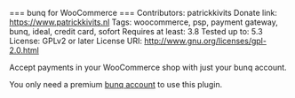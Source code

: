 === bunq for WooCommerce ===
Contributors: patrickkivits
Donate link: https://www.patrickkivits.nl
Tags: woocommerce, psp, payment gateway, bunq, ideal, credit card, sofort
Requires at least: 3.8
Tested up to: 5.3
License: GPLv2 or later
License URI: http://www.gnu.org/licenses/gpl-2.0.html

Accept payments in your WooCommerce shop with just your bunq account.

You only need a premium [bunq account](https://bunq.com/invite/patrickkivits) to use this plugin.
